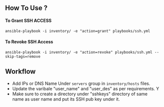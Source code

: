 ## How To Use ?
#### To Grant SSH ACCESS
```ansible-playbook -i inventory/ -e "action=grant" playbooks/ssh.yml```

#### To Revoke SSH Access
```ansible-playbook -i inventory/ -e "action=revoke" playbooks/ssh.yml --skip-tags=remove```

## Workflow
- Add IPs or DNS Name Under `servers` group in `inventory/hosts` files.
- Update the varibale "user_name" and "user_des" as per requirements. Y
- Make sure to create a directory under "sshkeys" directory of same name as user name and put its SSH pub key under it.
